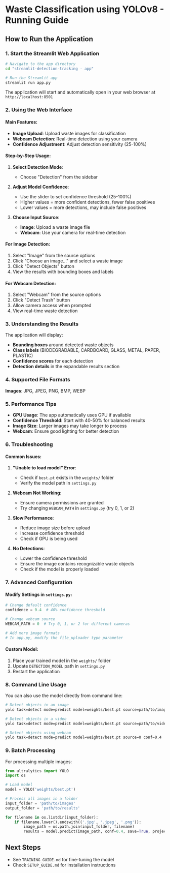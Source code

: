 # Waste Classification using YOLOv8 - Running Guide

## How to Run the Application

### 1. Start the Streamlit Web Application

```bash
# Navigate to the app directory
cd "streamlit-detection-tracking - app"

# Run the Streamlit app
streamlit run app.py
```

The application will start and automatically open in your web browser at `http://localhost:8501`

### 2. Using the Web Interface

#### Main Features:
- **Image Upload**: Upload waste images for classification
- **Webcam Detection**: Real-time detection using your camera
- **Confidence Adjustment**: Adjust detection sensitivity (25-100%)

#### Step-by-Step Usage:

1. **Select Detection Mode**:
   - Choose "Detection" from the sidebar

2. **Adjust Model Confidence**:
   - Use the slider to set confidence threshold (25-100%)
   - Higher values = more confident detections, fewer false positives
   - Lower values = more detections, may include false positives

3. **Choose Input Source**:
   - **Image**: Upload a waste image file
   - **Webcam**: Use your camera for real-time detection

#### For Image Detection:
1. Select "Image" from the source options
2. Click "Choose an image..." and select a waste image
3. Click "Detect Objects" button
4. View the results with bounding boxes and labels

#### For Webcam Detection:
1. Select "Webcam" from the source options
2. Click "Detect Trash" button
3. Allow camera access when prompted
4. View real-time waste detection

### 3. Understanding the Results

The application will display:
- **Bounding boxes** around detected waste objects
- **Class labels** (BIODEGRADABLE, CARDBOARD, GLASS, METAL, PAPER, PLASTIC)
- **Confidence scores** for each detection
- **Detection details** in the expandable results section

### 4. Supported File Formats

**Images**: JPG, JPEG, PNG, BMP, WEBP

### 5. Performance Tips

- **GPU Usage**: The app automatically uses GPU if available
- **Confidence Threshold**: Start with 40-50% for balanced results
- **Image Size**: Larger images may take longer to process
- **Webcam**: Ensure good lighting for better detection

### 6. Troubleshooting

#### Common Issues:

1. **"Unable to load model" Error**:
   - Check if `best.pt` exists in the `weights/` folder
   - Verify the model path in `settings.py`

2. **Webcam Not Working**:
   - Ensure camera permissions are granted
   - Try changing `WEBCAM_PATH` in `settings.py` (try 0, 1, or 2)

3. **Slow Performance**:
   - Reduce image size before upload
   - Increase confidence threshold
   - Check if GPU is being used

4. **No Detections**:
   - Lower the confidence threshold
   - Ensure the image contains recognizable waste objects
   - Check if the model is properly loaded

### 7. Advanced Configuration

#### Modify Settings in `settings.py`:
```python
# Change default confidence
confidence = 0.4  # 40% confidence threshold

# Change webcam source
WEBCAM_PATH = 0  # Try 0, 1, or 2 for different cameras

# Add more image formats
# In app.py, modify the file_uploader type parameter
```

#### Custom Model:
1. Place your trained model in the `weights/` folder
2. Update `DETECTION_MODEL` path in `settings.py`
3. Restart the application

### 8. Command Line Usage

You can also use the model directly from command line:

```bash
# Detect objects in an image
yolo task=detect mode=predict model=weights/best.pt source=path/to/image.jpg conf=0.4

# Detect objects in a video
yolo task=detect mode=predict model=weights/best.pt source=path/to/video.mp4 conf=0.4

# Detect objects using webcam
yolo task=detect mode=predict model=weights/best.pt source=0 conf=0.4
```

### 9. Batch Processing

For processing multiple images:

```python
from ultralytics import YOLO
import os

# Load model
model = YOLO('weights/best.pt')

# Process all images in a folder
input_folder = 'path/to/images'
output_folder = 'path/to/results'

for filename in os.listdir(input_folder):
    if filename.lower().endswith(('.jpg', '.jpeg', '.png')):
        image_path = os.path.join(input_folder, filename)
        results = model.predict(image_path, conf=0.4, save=True, project=output_folder)
```

## Next Steps
- See `TRAINING_GUIDE.md` for fine-tuning the model
- Check `SETUP_GUIDE.md` for installation instructions
